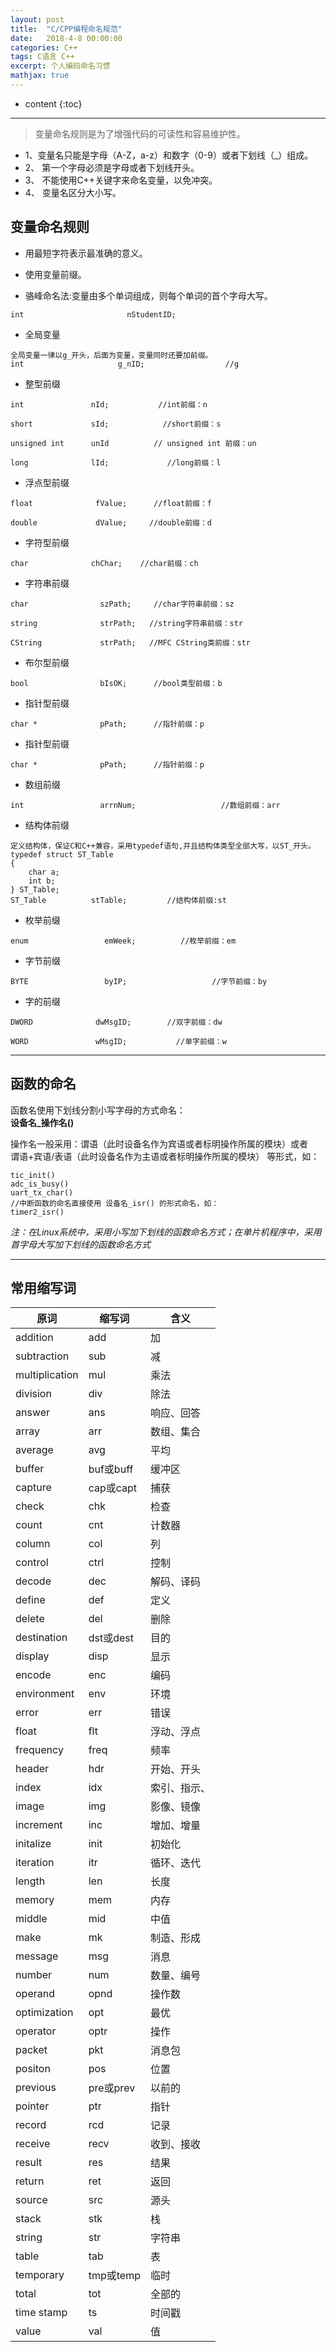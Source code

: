 ```yaml
---
layout: post
title:  "C/CPP编程命名规范"
date:   2018-4-8 00:00:00
categories: C++
tags: C语言 C++
excerpt: 个人编码命名习惯
mathjax: true
---
```

* content
{:toc}
---

> 变量命名规则是为了增强代码的可读性和容易维护性。

- 1、变量名只能是字母（A-Z，a-z）和数字（0-9）或者下划线（_）组成。<br/>
- 2、 第一个字母必须是字母或者下划线开头。<br/>
- 3、 不能使用C++关键字来命名变量，以免冲突。<br/>
- 4、 变量名区分大小写。<br/>


## 变量命名规则

- 用最短字符表示最准确的意义。<br/>
- 使用变量前缀。<br/>

- 骆峰命名法:变量由多个单词组成，则每个单词的首个字母大写。<br/>

`int                       nStudentID;`

- 全局变量

```
全局变量一律以g_开头，后面为变量，变量同时还要加前缀。
int                     g_nID;                  //g
```

-  整型前缀


`int               nId;           //int前缀：n`

`short             sId;            //short前缀：s`

`unsigned int      unId          // unsigned int 前缀：un`

`long              lId;             //long前缀：l`




- 浮点型前缀

```
float              fValue;      //float前缀：f

double             dValue;     //double前缀：d
```


- 字符型前缀

```
char              chChar;    //char前缀：ch
```


- 字符串前缀

```
char                szPath;     //char字符串前缀：sz

string              strPath;   //string字符串前缀：str

CString             strPath;   //MFC CString类前缀：str
```


- 布尔型前缀

```
bool                bIsOK;      //bool类型前缀：b
```


- 指针型前缀

```
char *              pPath;      //指针前缀：p
```

- 指针型前缀

```
char *              pPath;      //指针前缀：p
```

- 数组前缀

```
int                 arrnNum;                   //数组前缀：arr
```

- 结构体前缀

```
定义结构体，保证C和C++兼容，采用typedef语句,并且结构体类型全部大写，以ST_开头。
typedef struct ST_Table
{
    char a;
    int b;
} ST_Table;        
ST_Table          stTable;         //结构体前缀:st
```

- 枚举前缀

```
enum                 emWeek;          //枚举前缀：em
```

- 字节前缀

```
BYTE                 byIP;                   //字节前缀：by
```

- 字的前缀

```
DWORD              dwMsgID;        //双字前缀：dw

WORD               wMsgID;           //单字前缀：w
```


---

## 函数的命名

函数名使用下划线分割小写字母的方式命名：<br/>
**设备名_操作名()**<br/>

操作名一般采用：谓语（此时设备名作为宾语或者标明操作所属的模块）或者<br/>
谓语+宾语/表语（此时设备名作为主语或者标明操作所属的模块） 等形式，如：<br/>
```
tic_init()
adc_is_busy()
uart_tx_char()
//中断函数的命名直接使用 设备名_isr() 的形式命名，如：
timer2_isr()
```
*注：在Linux系统中，采用小写加下划线的函数命名方式；在单片机程序中，采用首字母大写加下划线的函数命名方式*


---

## 常用缩写词

|原词	         |缩写词	       |含义             |
|----------------|-----------------|-----------------|
|addition        |add              |加               |
|subtraction     |sub              |减               |
|multiplication  |mul              |乘法             |
|division        |div              |除法             |
|answer          |ans              |响应、回答       |
|array           |arr              |数组、集合       |
|average         |avg              |平均             |
|buffer          |buf或buff        |缓冲区           |
|capture         |cap或capt        |捕获             |
|check           |chk              |检查             |
|count           |cnt              |计数器           |
|column          |col              |列               |
|control         |ctrl             |控制             |
|decode          |dec              |解码、译码       |
|define          |def              |定义             |
|delete          |del              |删除             |
|destination     |dst或dest        |目的             |
|display         |disp             |显示             |
|encode          |enc              |编码             |
|environment     |env              |环境             |
|error           |err              |错误             |
|float           |flt              |浮动、浮点       |
|frequency       |freq             |频率             |
|header          |hdr              |开始、开头       |
|index           |idx              |索引、指示、     |
|image           |img              |影像、镜像       |
|increment       |inc              |增加、增量       |
|initalize       |init             |初始化           |
|iteration       |itr              |循环、迭代       |
|length          |len              |长度             |
|memory          |mem              |内存             |
|middle          |mid              |中值             |
|make            |mk               |制造、形成       |
|message         |msg              |消息             |
|number          |num              |数量、编号       |
|operand         |opnd             |操作数           |  
|optimization    |opt              |最优             |
|operator        |optr             |操作             |
|packet          |pkt              |消息包           |
|positon         |pos              |位置             |  
|previous        |pre或prev        |以前的           |
|pointer         |ptr              |指针             |
|record          |rcd              |记录             |
|receive         |recv             |收到、接收       |  
|result          |res              |结果             |
|return          |ret              |返回             |
|source          |src              |源头             |
|stack           |stk              |栈               |   
|string          |str              |字符串           |
|table           |tab              |表               |
|temporary       |tmp或temp        |临时             |
|total           |tot              |全部的           | 
|time stamp      |ts               |时间戳           |
|value           |val              |值               |
